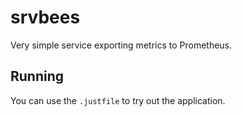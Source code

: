 # srvbees

Very simple service exporting metrics to Prometheus.

## Running

You can use the `.justfile` to try out the application.
